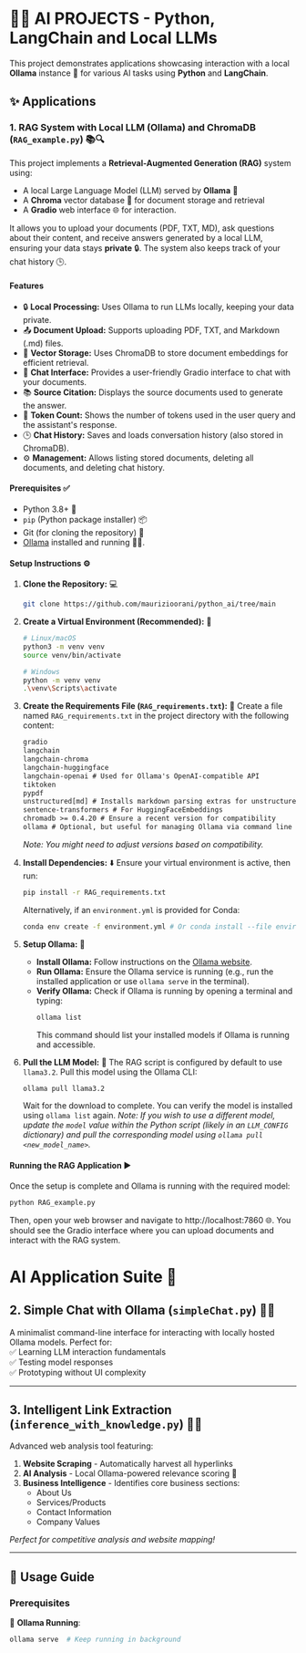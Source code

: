 # 🤖🧠 AI PROJECTS - Python, LangChain and Local LLMs

This project demonstrates applications showcasing interaction with a local **Ollama** instance 🦙 for various AI tasks using **Python** and **LangChain**.

## ✨ Applications

### 1. RAG System with Local LLM (Ollama) and ChromaDB (`RAG_example.py`) 📚🔍

This project implements a **Retrieval-Augmented Generation (RAG)** system using:
* A local Large Language Model (LLM) served by **Ollama** 🦙
* A **Chroma** vector database 💾 for document storage and retrieval
* A **Gradio** web interface 🌐 for interaction.

It allows you to upload your documents (PDF, TXT, MD), ask questions about their content, and receive answers generated by a local LLM, ensuring your data stays **private** 🔒. The system also keeps track of your chat history 🕒.

#### Features

* 🔒 **Local Processing:** Uses Ollama to run LLMs locally, keeping your data private.
* 📤 **Document Upload:** Supports uploading PDF, TXT, and Markdown (.md) files.
* 💾 **Vector Storage:** Uses ChromaDB to store document embeddings for efficient retrieval.
* 💬 **Chat Interface:** Provides a user-friendly Gradio interface to chat with your documents.
* 📚 **Source Citation:** Displays the source documents used to generate the answer.
* 🔢 **Token Count:** Shows the number of tokens used in the user query and the assistant's response.
* 🕒 **Chat History:** Saves and loads conversation history (also stored in ChromaDB).
* ⚙️ **Management:** Allows listing stored documents, deleting all documents, and deleting chat history.

#### Prerequisites ✅

* Python 3.8+ 🐍
* `pip` (Python package installer) 📦
* Git (for cloning the repository) 🐙
* [Ollama](https://ollama.com/) installed and running 🦙💨.

#### Setup Instructions ⚙️

1.  **Clone the Repository:** 💻
    ```bash
    git clone https://github.com/maurizioorani/python_ai/tree/main
    ```

2.  **Create a Virtual Environment (Recommended):** 🌱
    ```bash
    # Linux/macOS
    python3 -m venv venv
    source venv/bin/activate

    # Windows
    python -m venv venv
    .\venv\Scripts\activate
    ```

3.  **Create the Requirements File (`RAG_requirements.txt`):** 📄
    Create a file named `RAG_requirements.txt` in the project directory with the following content:
    ```txt
    gradio
    langchain
    langchain-chroma
    langchain-huggingface
    langchain-openai # Used for Ollama's OpenAI-compatible API
    tiktoken
    pypdf
    unstructured[md] # Installs markdown parsing extras for unstructured
    sentence-transformers # For HuggingFaceEmbeddings
    chromadb >= 0.4.20 # Ensure a recent version for compatibility
    ollama # Optional, but useful for managing Ollama via command line
    ```
    *Note: You might need to adjust versions based on compatibility.*

4.  **Install Dependencies:** ⬇️
    Ensure your virtual environment is active, then run:
    ```bash
    pip install -r RAG_requirements.txt
    ```
    Alternatively, if an `environment.yml` is provided for Conda:
    ```bash
    conda env create -f environment.yml # Or conda install --file environment.yml
    ```

5.  **Setup Ollama:** 🦙
    * **Install Ollama:** Follow instructions on the [Ollama website](https://ollama.com/).
    * **Run Ollama:** Ensure the Ollama service is running (e.g., run the installed application or use `ollama serve` in the terminal).
    * **Verify Ollama:** Check if Ollama is running by opening a terminal and typing:
        ```bash
        ollama list
        ```
        This command should list your installed models if Ollama is running and accessible.

6.  **Pull the LLM Model:** 🧠
    The RAG script is configured by default to use `llama3.2`. Pull this model using the Ollama CLI:
    ```bash
    ollama pull llama3.2
    ```
    Wait for the download to complete. You can verify the model is installed using `ollama list` again.
    *Note: If you wish to use a different model, update the `model` value within the Python script (likely in an `LLM_CONFIG` dictionary) and pull the corresponding model using `ollama pull <new_model_name>`.*

#### Running the RAG Application ▶️

Once the setup is complete and Ollama is running with the required model:
```bash
python RAG_example.py
```
Then, open your web browser and navigate to http://localhost:7860 🌐. You should see the Gradio interface where you can upload documents and interact with the RAG system.

# AI Application Suite 🚀

## 2. Simple Chat with Ollama (`simpleChat.py`) 💬🤖  
A minimalist command-line interface for interacting with locally hosted Ollama models. Perfect for:  
✅ Learning LLM interaction fundamentals  
✅ Testing model responses  
✅ Prototyping without UI complexity  

---

## 3. Intelligent Link Extraction (`inference_with_knowledge.py`) 🔗🌐  
Advanced web analysis tool featuring:  

1. **Website Scraping** - Automatically harvest all hyperlinks  
2. **AI Analysis** - Local Ollama-powered relevance scoring 🧠  
3. **Business Intelligence** - Identifies core business sections:  
   - About Us  
   - Services/Products  
   - Contact Information  
   - Company Values  

*Perfect for competitive analysis and website mapping!*

---


## 🚀 Usage Guide  

### Prerequisites  
🦙 **Ollama Running**:  
```bash
ollama serve  # Keep running in background
